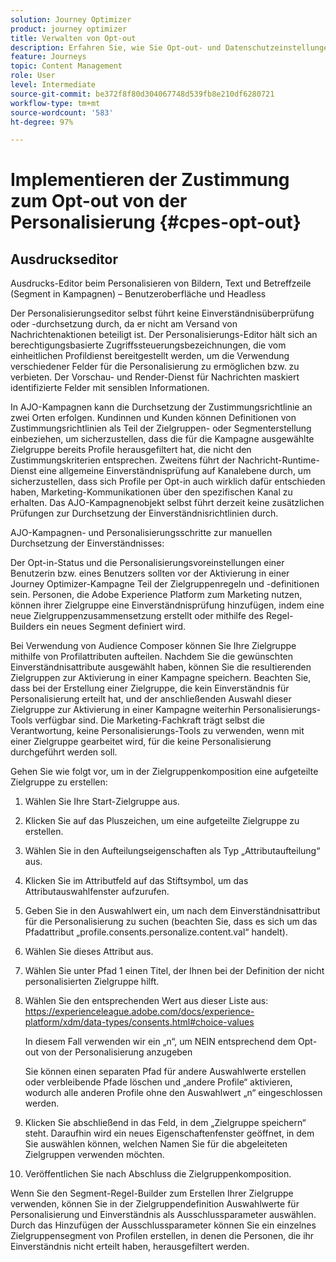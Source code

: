 ```yaml
---
solution: Journey Optimizer
product: journey optimizer
title: Verwalten von Opt-out
description: Erfahren Sie, wie Sie Opt-out- und Datenschutzeinstellungen verwalten können
feature: Journeys
topic: Content Management
role: User
level: Intermediate
source-git-commit: be372f8f80d304067748d539fb8e210df6280721
workflow-type: tm+mt
source-wordcount: '583'
ht-degree: 97%

---
```


# Implementieren der Zustimmung zum Opt-out von der Personalisierung {#cpes-opt-out}


## Ausdruckseditor

Ausdrucks-Editor beim Personalisieren von Bildern, Text und Betreffzeile (Segment in Kampagnen) – Benutzeroberfläche und Headless

Der Personalisierungseditor selbst führt keine Einverständnisüberprüfung oder -durchsetzung durch, da er nicht am Versand von Nachrichtenaktionen beteiligt ist. Der Personalisierungs-Editor hält sich an berechtigungsbasierte Zugriffssteuerungsbezeichnungen, die vom einheitlichen Profildienst bereitgestellt werden, um die Verwendung verschiedener Felder für die Personalisierung zu ermöglichen bzw. zu verbieten. Der Vorschau- und Render-Dienst für Nachrichten maskiert identifizierte Felder mit sensiblen Informationen.

In AJO-Kampagnen kann die Durchsetzung der Zustimmungsrichtlinie an zwei Orten erfolgen. Kundinnen und Kunden können Definitionen von Zustimmungsrichtlinien als Teil der Zielgruppen- oder Segmenterstellung einbeziehen, um sicherzustellen, dass die für die Kampagne ausgewählte Zielgruppe bereits Profile herausgefiltert hat, die nicht den Zustimmungskriterien entsprechen. Zweitens führt der Nachricht-Runtime-Dienst eine allgemeine Einverständnisprüfung auf Kanalebene durch, um sicherzustellen, dass sich Profile per Opt-in auch wirklich dafür entschieden haben, Marketing-Kommunikationen über den spezifischen Kanal zu erhalten. Das AJO-Kampagnenobjekt selbst führt derzeit keine zusätzlichen Prüfungen zur Durchsetzung der Einverständnisrichtlinien durch.

AJO-Kampagnen- und Personalisierungsschritte zur manuellen Durchsetzung der Einverständnisses:

Der Opt-in-Status und die Personalisierungsvoreinstellungen einer Benutzerin bzw. eines Benutzers sollten vor der Aktivierung in einer Journey Optimizer-Kampagne Teil der Zielgruppenregeln und -definitionen sein. Personen, die Adobe Experience Platform zum Marketing nutzen, können ihrer Zielgruppe eine Einverständnisprüfung hinzufügen, indem eine neue Zielgruppenzusammensetzung erstellt oder mithilfe des Regel-Builders ein neues Segment definiert wird.

Bei Verwendung von Audience Composer können Sie Ihre Zielgruppe mithilfe von Profilattributen aufteilen. Nachdem Sie die gewünschten Einverständnisattribute ausgewählt haben, können Sie die resultierenden Zielgruppen zur Aktivierung in einer Kampagne speichern. Beachten Sie, dass bei der Erstellung einer Zielgruppe, die kein Einverständnis für Personalisierung erteilt hat, und der anschließenden Auswahl dieser Zielgruppe zur Aktivierung in einer Kampagne weiterhin Personalisierungs-Tools verfügbar sind. Die Marketing-Fachkraft trägt selbst die Verantwortung, keine Personalisierungs-Tools zu verwenden, wenn mit einer Zielgruppe gearbeitet wird, für die keine Personalisierung durchgeführt werden soll.

Gehen Sie wie folgt vor, um in der Zielgruppenkomposition eine aufgeteilte Zielgruppe zu erstellen:

1. Wählen Sie Ihre Start-Zielgruppe aus.

1. Klicken Sie auf das Pluszeichen, um eine aufgeteilte Zielgruppe zu erstellen.

1. Wählen Sie in den Aufteilungseigenschaften als Typ „Attributaufteilung“ aus.

1. Klicken Sie im Attributfeld auf das Stiftsymbol, um das Attributauswahlfenster aufzurufen.

1. Geben Sie in den Auswahlwert ein, um nach dem Einverständnisattribut für die Personalisierung zu suchen (beachten Sie, dass es sich um das Pfadattribut „profile.consents.personalize.content.val“ handelt).

1. Wählen Sie dieses Attribut aus.

1. Wählen Sie unter Pfad 1 einen Titel, der Ihnen bei der Definition der nicht personalisierten Zielgruppe hilft.

1. Wählen Sie den entsprechenden Wert aus dieser Liste aus: https://experienceleague.adobe.com/docs/experience-platform/xdm/data-types/consents.html#choice-values

   In diesem Fall verwenden wir ein „n“, um NEIN entsprechend dem Opt-out von der Personalisierung anzugeben

   Sie können einen separaten Pfad für andere Auswahlwerte erstellen oder verbleibende Pfade löschen und „andere Profile“ aktivieren, wodurch alle anderen Profile ohne den Auswahlwert „n“ eingeschlossen werden.

1. Klicken Sie abschließend in das Feld, in dem „Zielgruppe speichern“ steht. Daraufhin wird ein neues Eigenschaftenfenster geöffnet, in dem Sie auswählen können, welchen Namen Sie für die abgeleiteten Zielgruppen verwenden möchten.

1. Veröffentlichen Sie nach Abschluss die Zielgruppenkomposition.

Wenn Sie den Segment-Regel-Builder zum Erstellen Ihrer Zielgruppe verwenden, können Sie in der Zielgruppendefinition Auswahlwerte für Personalisierung und Einverständnis als Ausschlussparameter auswählen. Durch das Hinzufügen der Ausschlussparameter können Sie ein einzelnes Zielgruppensegment von Profilen erstellen, in denen die Personen, die ihr Einverständnis nicht erteilt haben, herausgefiltert werden.
